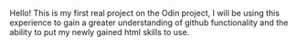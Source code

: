 Hello! This is my first real project on the Odin project,
I will be using this experience to gain a greater understanding of github functionality and
the ability to put my newly gained html skills to use.